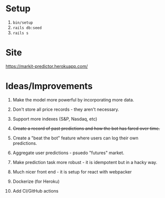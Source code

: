 # Setup

1. `bin/setup`
2. `rails db:seed`
3. `rails s`

# Site

https://markit-predictor.herokuapp.com/

# Ideas/Improvements

1. Make the model more powerful by incorporating more data.

2. Don't store all price records - they aren't necessary.

3. Support more indexes (S&P, Nasdaq, etc)

4. ~~Create a record of past predictions and how the bot has fared over time.~~

5. Create a "beat the bot" feature where users can log their own predictions.

6. Aggregate user predictions - psuedo "futures" market.

7. Make prediction task more robust - it is idempotent but in a hacky way.

8. Much nicer front end - it is setup for react with webpacker

9. Dockerize (for Heroku)

10. Add CI/GitHub actions
